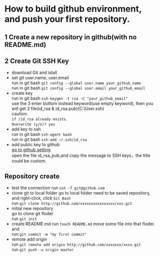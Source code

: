 # How to build github environment, and push your first repository.
## 1 Create a new repository in github(with no README.md)
## 2 Create Git SSH Key  
* download Git and istall
* set git user.name, user.email  
run in git bash `git config --global user.name your_github_name`  
run in git bash `git config --global user.email your_github_email`  
* create key  
run in git bash `ssh-keygen -t rsa -C "your_github_email"`   
use the 3 enter bottom instead keyword(use empty keyword), then you will get 2 file(id_rsa & id_rsa.pub)(C:\User\.ssh\)  
caution:  
`if /id_rsa already exists.`  
`Overwrite (y/n)? yes`  
* add key to ssh  
run in git bash `ssh-agent bash`  
run in git bash `ssh-add ~/.ssh/id_rsa`  
* add public key to github  
[go to github setting]("https://github.com/settings/keys")  
open the file id_rsa_pub,and copy the message to SSH keys，the title could be custom.
## Repository create
* test the connection
run `ssh -T git@github.com`
* clone git to local folder
go to local folder need to be saved repository, and right-click, click `Git Bash`  
run `git clone http://github.com/xxxxxxxxxxxxxxxx/xxx.git`
* initial new repository   
go to clone git floder    
run `git init`   
* create README.md
run `touch README.md`
move some file into that floder. and   
run `git commit -m "my first commit"`   
* remote add origin  
run `git remote add origin http://github.com/xxxxxxx/xxxx.git`  
run `git push -u origin master`   


